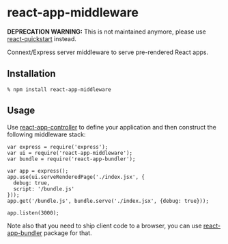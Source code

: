 # react-app-middleware

**DEPRECATION WARNING:** This is not maintained anymore, please use
[react-quickstart](https://github.com/andreypopp/react-quickstart) instead.

Connext/Express server middleware to serve pre-rendered React apps.

## Installation

    % npm install react-app-middleware

## Usage

Use [react-app-controller][] to define your application and then construct the
following middleware stack:

    var express = require('express');
    var ui = require('react-app-middleware');
    var bundle = require('react-app-bundler');

    var app = express();
    app.use(ui.serveRenderedPage('./index.jsx', {
      debug: true,
      script: '/bundle.js'
    }));
    app.get('/bundle.js', bundle.serve('./index.jsx', {debug: true}));

    app.listen(3000);

Note also that you need to ship client code to a browser, you can use
[react-app-bundler][] package for that.

[react-app-controller]: https://github.com/andreypopp/react-app-controller
[react-app-bundler]: https://github.com/andreypopp/react-app-bundler
